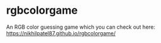 # rgbcolorgame

An RGB color guessing game which you can check out here: https://nikhilpatel87.github.io/rgbcolorgame/
